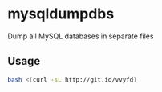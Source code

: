 # mysqldumpdbs

Dump all MySQL databases in separate files

## Usage

```bash
bash <(curl -sL http://git.io/vvyfd)
```